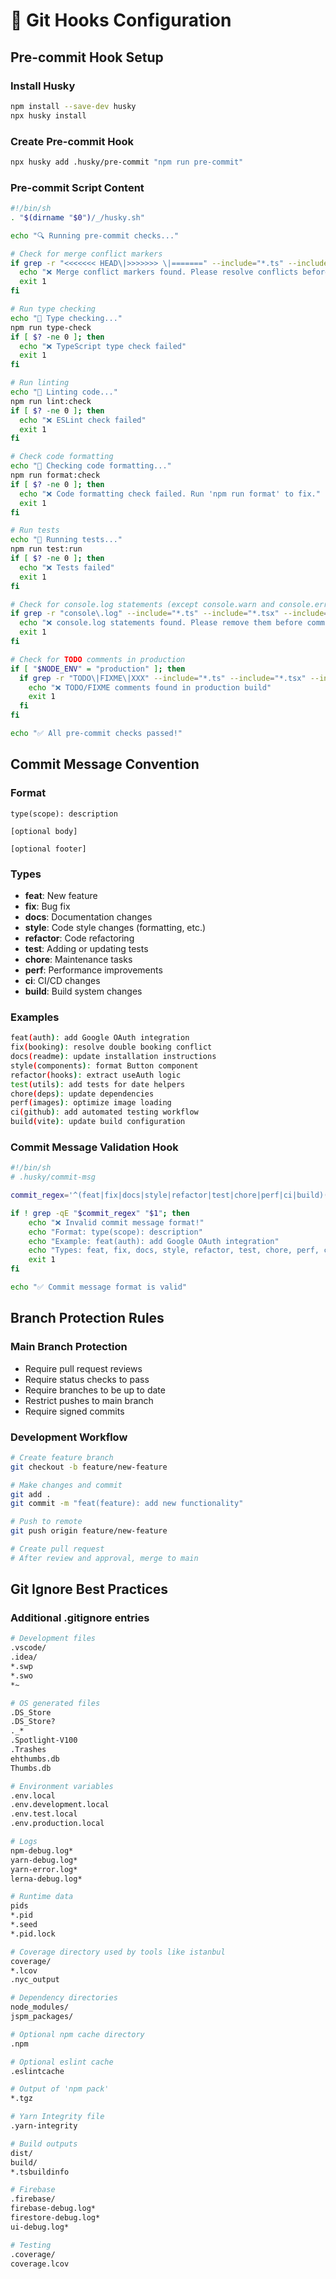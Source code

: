 # 🎣 Git Hooks Configuration

## Pre-commit Hook Setup

### Install Husky
```bash
npm install --save-dev husky
npx husky install
```

### Create Pre-commit Hook
```bash
npx husky add .husky/pre-commit "npm run pre-commit"
```

### Pre-commit Script Content
```bash
#!/bin/sh
. "$(dirname "$0")/_/husky.sh"

echo "🔍 Running pre-commit checks..."

# Check for merge conflict markers
if grep -r "<<<<<<< HEAD\|>>>>>>> \|=======" --include="*.ts" --include="*.tsx" --include="*.js" --include="*.jsx" src/; then
  echo "❌ Merge conflict markers found. Please resolve conflicts before committing."
  exit 1
fi

# Run type checking
echo "📝 Type checking..."
npm run type-check
if [ $? -ne 0 ]; then
  echo "❌ TypeScript type check failed"
  exit 1
fi

# Run linting
echo "🧹 Linting code..."
npm run lint:check
if [ $? -ne 0 ]; then
  echo "❌ ESLint check failed"
  exit 1
fi

# Check code formatting
echo "💅 Checking code formatting..."
npm run format:check
if [ $? -ne 0 ]; then
  echo "❌ Code formatting check failed. Run 'npm run format' to fix."
  exit 1
fi

# Run tests
echo "🧪 Running tests..."
npm run test:run
if [ $? -ne 0 ]; then
  echo "❌ Tests failed"
  exit 1
fi

# Check for console.log statements (except console.warn and console.error)
if grep -r "console\.log" --include="*.ts" --include="*.tsx" --include="*.js" --include="*.jsx" src/; then
  echo "❌ console.log statements found. Please remove them before committing."
  exit 1
fi

# Check for TODO comments in production
if [ "$NODE_ENV" = "production" ]; then
  if grep -r "TODO\|FIXME\|XXX" --include="*.ts" --include="*.tsx" --include="*.js" --include="*.jsx" src/; then
    echo "❌ TODO/FIXME comments found in production build"
    exit 1
  fi
fi

echo "✅ All pre-commit checks passed!"
```

## Commit Message Convention

### Format
```
type(scope): description

[optional body]

[optional footer]
```

### Types
- **feat**: New feature
- **fix**: Bug fix
- **docs**: Documentation changes
- **style**: Code style changes (formatting, etc.)
- **refactor**: Code refactoring
- **test**: Adding or updating tests
- **chore**: Maintenance tasks
- **perf**: Performance improvements
- **ci**: CI/CD changes
- **build**: Build system changes

### Examples
```bash
feat(auth): add Google OAuth integration
fix(booking): resolve double booking conflict
docs(readme): update installation instructions
style(components): format Button component
refactor(hooks): extract useAuth logic
test(utils): add tests for date helpers
chore(deps): update dependencies
perf(images): optimize image loading
ci(github): add automated testing workflow
build(vite): update build configuration
```

### Commit Message Validation Hook
```bash
#!/bin/sh
# .husky/commit-msg

commit_regex='^(feat|fix|docs|style|refactor|test|chore|perf|ci|build)(\(.+\))?: .{1,50}'

if ! grep -qE "$commit_regex" "$1"; then
    echo "❌ Invalid commit message format!"
    echo "Format: type(scope): description"
    echo "Example: feat(auth): add Google OAuth integration"
    echo "Types: feat, fix, docs, style, refactor, test, chore, perf, ci, build"
    exit 1
fi

echo "✅ Commit message format is valid"
```

## Branch Protection Rules

### Main Branch Protection
- Require pull request reviews
- Require status checks to pass
- Require branches to be up to date
- Restrict pushes to main branch
- Require signed commits

### Development Workflow
```bash
# Create feature branch
git checkout -b feature/new-feature

# Make changes and commit
git add .
git commit -m "feat(feature): add new functionality"

# Push to remote
git push origin feature/new-feature

# Create pull request
# After review and approval, merge to main
```

## Git Ignore Best Practices

### Additional .gitignore entries
```bash
# Development files
.vscode/
.idea/
*.swp
*.swo
*~

# OS generated files
.DS_Store
.DS_Store?
._*
.Spotlight-V100
.Trashes
ehthumbs.db
Thumbs.db

# Environment variables
.env.local
.env.development.local
.env.test.local
.env.production.local

# Logs
npm-debug.log*
yarn-debug.log*
yarn-error.log*
lerna-debug.log*

# Runtime data
pids
*.pid
*.seed
*.pid.lock

# Coverage directory used by tools like istanbul
coverage/
*.lcov
.nyc_output

# Dependency directories
node_modules/
jspm_packages/

# Optional npm cache directory
.npm

# Optional eslint cache
.eslintcache

# Output of 'npm pack'
*.tgz

# Yarn Integrity file
.yarn-integrity

# Build outputs
dist/
build/
*.tsbuildinfo

# Firebase
.firebase/
firebase-debug.log*
firestore-debug.log*
ui-debug.log*

# Testing
.coverage/
coverage.lcov
```
